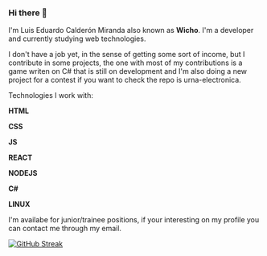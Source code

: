 ### Hi there 👋

I'm Luis Eduardo Calderón Miranda also known as **Wicho**. I'm a developer and currently studying web technologies.

I don't have a job yet, in the sense of getting some sort of income, but I contribute in some projects, the one with most of my contributions is a game writen on C# that is still on development and I'm also doing a new project for a contest if you want to check the repo is urna-electronica.

Technologies I work with:

**HTML**

**CSS**

**JS**

**REACT**

**NODEJS**

**C#**

**LINUX**

I'm availabe for junior/trainee positions, if your interesting on my profile you can contact me through my email.

[![GitHub Streak](https://github-readme-streak-stats.herokuapp.com/?user=Wichosu)](https://git.io/streak-stats)
